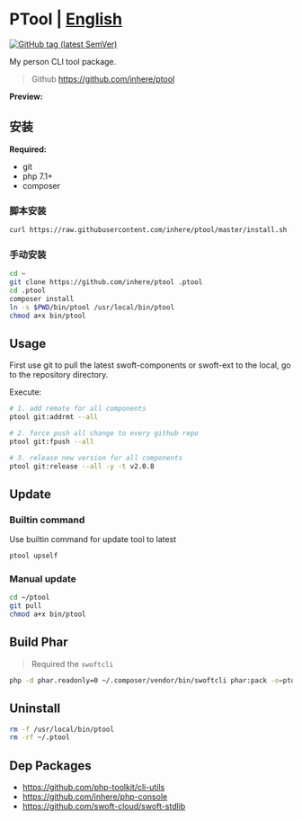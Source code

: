 # PTool | [English](README.md)

[![GitHub tag (latest SemVer)](https://img.shields.io/github/tag/inhere/ptool)](https://github.com/inhere/ptool)

My person CLI tool package.

> Github https://github.com/inhere/ptool

**Preview:**

## 安装

**Required:**

- git
- php 7.1+
- composer

### 脚本安装

```bash
curl https://raw.githubusercontent.com/inhere/ptool/master/install.sh | bash
```

### 手动安装

```bash
cd ~
git clone https://github.com/inhere/ptool .ptool
cd .ptool
composer install
ln -s $PWD/bin/ptool /usr/local/bin/ptool
chmod a+x bin/ptool
```

## Usage

First use git to pull the latest swoft-components or swoft-ext to the local, go to the repository directory.

Execute:

```bash
# 1. add remote for all components
ptool git:addrmt --all

# 2. force push all change to every github repo
ptool git:fpush --all

# 3. release new version for all components
ptool git:release --all -y -t v2.0.8
```

## Update

### Builtin command

Use builtin command for update tool to latest

```bash
ptool upself
```

### Manual update

```bash
cd ~/ptool
git pull
chmod a+x bin/ptool
```

## Build Phar

> Required the `swoftcli`

```bash
php -d phar.readonly=0 ~/.composer/vendor/bin/swoftcli phar:pack -o=ptool.phar
```

## Uninstall

```bash
rm -f /usr/local/bin/ptool
rm -rf ~/.ptool
```

## Dep Packages

- https://github.com/php-toolkit/cli-utils
- https://github.com/inhere/php-console
- https://github.com/swoft-cloud/swoft-stdlib
